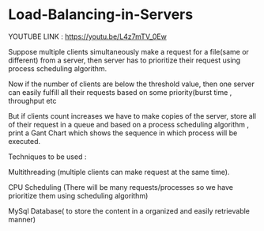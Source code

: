 # Load-Balancing-in-Servers

YOUTUBE LINK : https://youtu.be/L4z7mTV_0Ew

Suppose multiple clients simultaneously make a request for a file(same or different) from a server, then server has to prioritize their request using process scheduling algorithm.


 Now if the number of clients are below the threshold value, then one server can easily fulfill all their requests based on some priority(burst time , throughput etc
 
 
But if clients count increases we have to make copies of the server, store all of their request in a queue and based on a process scheduling algorithm , print a Gant Chart which shows the sequence in which process will be executed.



Techniques to be used :


Multithreading (multiple clients can make request at the same time).

CPU Scheduling (There will be many requests/processes so we have prioritize them using scheduling algorithm)

MySql Database( to store the content in a organized and easily retrievable manner)






